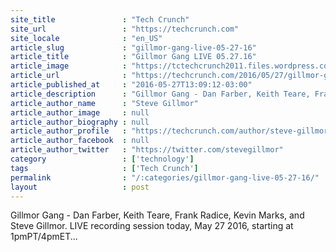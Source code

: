 ```yaml
---
site_title               : "Tech Crunch"
site_url                 : "https://techcrunch.com"
site_locale              : "en_US"
article_slug             : "gillmor-gang-live-05-27-16"
article_title            : "Gillmor Gang LIVE 05.27.16"
article_image            : "https://tctechcrunch2011.files.wordpress.com/2014/02/gg-test-pattern-sepia3.jpg?w=764&h=400&crop=1"
article_url              : "https://techcrunch.com/2016/05/27/gillmor-gang-live-05-27-16/"
article_published_at     : "2016-05-27T13:09:12-03:00"
article_description      : "Gillmor Gang - Dan Farber, Keith Teare, Frank Radice, Kevin Marks, and Steve Gillmor. LIVE recording session today, May 27 2016, starting at 1pmPT/4pmET..."
article_author_name      : "Steve Gillmor"
article_author_image     : null
article_author_biography : null
article_author_profile   : "https://techcrunch.com/author/steve-gillmor/"
article_author_facebook  : null
article_author_twitter   : "https://twitter.com/stevegillmor"
category                 : ['technology']
tags                     : ['Tech Crunch']
permalink                : "/:categories/gillmor-gang-live-05-27-16/"
layout                   : post
---
```


Gillmor Gang - Dan Farber, Keith Teare, Frank Radice, Kevin Marks, and Steve Gillmor. LIVE recording session today, May 27 2016, starting at 1pmPT/4pmET...
